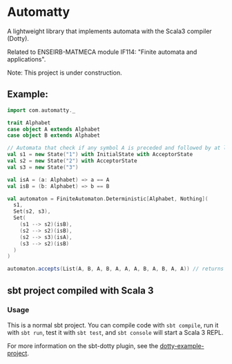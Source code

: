 # Automatty

A lightweight library that implements automata with the Scala3 compiler (Dotty). 

Related to ENSEIRB-MATMECA module IF114: "Finite automata and applications".

Note: This project is under construction.

## Example:

```scala
import com.automatty._

trait Alphabet
case object A extends Alphabet
case object B extends Alphabet

// Automata that check if any symbol A is preceded and followed by at least one symbol B
val s1 = new State("1") with InitialState with AcceptorState
val s2 = new State("2") with AcceptorState
val s3 = new State("3")

val isA = (a: Alphabet) => a == A
val isB = (b: Alphabet) => b == B

val automaton = FiniteAutomaton.Deterministic[Alphabet, Nothing](
  s1,
  Set(s2, s3),
  Set(
    (s1 --> s2)(isB),
    (s2 --> s2)(isB),
    (s2 --> s3)(isA),
    (s3 --> s2)(isB)
  )
)

automaton.accepts(List(A, B, A, B, A, A, A, B, A, B, A, A)) // returns True
```

## sbt project compiled with Scala 3

### Usage

This is a normal sbt project. You can compile code with `sbt compile`, run it with `sbt run`, test it with `sbt test`, and `sbt console` will start a Scala 3 REPL.

For more information on the sbt-dotty plugin, see the
[dotty-example-project](https://github.com/lampepfl/dotty-example-project/blob/master/README.md).
